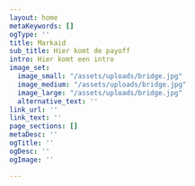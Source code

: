 ```yaml
---
layout: home
metaKeywords: []
ogType: ''
title: Markaid
sub_title: Hier komt de payoff
intro: Hier komt een intro
image_set:
  image_small: "/assets/uploads/bridge.jpg"
  image_medium: "/assets/uploads/bridge.jpg"
  image_large: "/assets/uploads/bridge.jpg"
  alternative_text: ''
link_url: ''
link_text: ''
page_sections: []
metaDesc: ''
ogTitle: ''
ogDesc: ''
ogImage: ''

---
```

